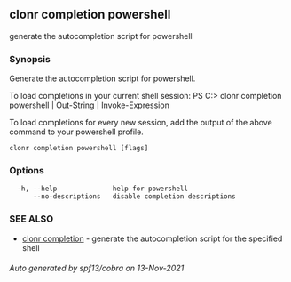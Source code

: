 ## clonr completion powershell

generate the autocompletion script for powershell

### Synopsis


Generate the autocompletion script for powershell.

To load completions in your current shell session:
PS C:\> clonr completion powershell | Out-String | Invoke-Expression

To load completions for every new session, add the output of the above command
to your powershell profile.


```
clonr completion powershell [flags]
```

### Options

```
  -h, --help              help for powershell
      --no-descriptions   disable completion descriptions
```

### SEE ALSO

* [clonr completion](clonr_completion.md)	 - generate the autocompletion script for the specified shell

###### Auto generated by spf13/cobra on 13-Nov-2021
